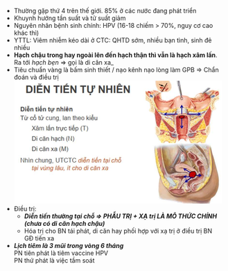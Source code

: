 - Thường gặp thứ 4 trên thế giới. 85% ở các nước đang phát triển
- Khuynh hướng tần suất và tử suất giảm
- Nguyên nhân bệnh sinh chính: HPV (16-18 chiếm > 70%, nguy cơ cao khác thì)
- YTTL:
	Viêm nhiễm kéo dài ở CTC: QHTD sớm, nhiều bạn tình, sinh đẻ nhiều
- **Hạch chậu trong hay ngoài lên đến hạch thận thì vẫn là hạch xâm lấn**. Ra tới _hạch bẹn_ => gọi là di căn xa_
- Tiêu chuẩn vàng là bấm sinh thiết / nạo kênh nạo lòng làm GPB => Chẩn đoán và điều trị
![UNG THƯ CỔ TỬ CUNG-1686927596505.jpeg](../../../200%20Files/image/image/UNG%20TH%C6%AF%20C%E1%BB%94%20T%E1%BB%AC%20CUNG-1686927596505.jpeg)
- Điều trị:
	- **_Diễn tiến thường tại chỗ => PHẪU TRỊ + XẠ trị LÀ MÔ THỨC CHÍNH (chưa có di căn hạch chậu)_**
	- Hóa trị cho BN tái phát, di căn hay phối hợp với xạ trị ở điều trị BN GĐ tiến xa
- **_Lịch tiêm là 3 mũi trong vòng 6 tháng_**  
PN tiên phát là tiêm vaccine HPV  
PN thứ phát là việc tầm soát
